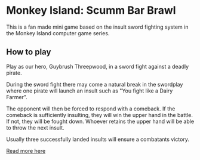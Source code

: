 # Monkey Island: Scumm Bar Brawl

This is a fan made mini game based on the insult sword fighting system in the Monkey Island computer game series.

## How to play

Play as our hero, Guybrush Threepwood, in a sword fight against a deadly pirate.

During the sword fight there may come a natural break in the swordplay where one pirate will launch an insult such as "You fight like a Dairy Farmer". 

The opponent will then be forced to respond with a comeback. If the comeback is sufficiently insulting, they will win the upper hand in the battle. If not, they will be fought down. Whoever retains the upper hand will be able to throw the next insult.

Usually three successfully landed insults will ensure a combatants victory.

[Read more here](https://monkeyisland.fandom.com/wiki/Insult_Sword_Fighting)

